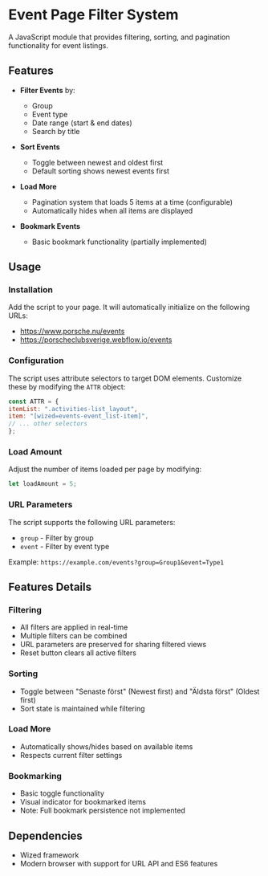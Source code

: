 # Event Page Filter System

A JavaScript module that provides filtering, sorting, and pagination functionality for event listings.

## Features

- **Filter Events** by:
  - Group
  - Event type
  - Date range (start & end dates)
  - Search by title

- **Sort Events**
  - Toggle between newest and oldest first
  - Default sorting shows newest events first

- **Load More**
  - Pagination system that loads 5 items at a time (configurable)
  - Automatically hides when all items are displayed

- **Bookmark Events**
  - Basic bookmark functionality (partially implemented)

## Usage

### Installation

Add the script to your page. It will automatically initialize on the following URLs:
- https://www.porsche.nu/events
- https://porscheclubsverige.webflow.io/events

### Configuration

The script uses attribute selectors to target DOM elements. Customize these by modifying the `ATTR` object:

```javascript
const ATTR = {
itemList: ".activities-list_layout",
item: "[wized=events-event_list-item]",
// ... other selectors
};
```

### Load Amount

Adjust the number of items loaded per page by modifying:

```javascript
let loadAmount = 5;
```

### URL Parameters

The script supports the following URL parameters:
- `group` - Filter by group
- `event` - Filter by event type

Example: `https://example.com/events?group=Group1&event=Type1`

## Features Details

### Filtering
- All filters are applied in real-time
- Multiple filters can be combined
- URL parameters are preserved for sharing filtered views
- Reset button clears all active filters

### Sorting
- Toggle between "Senaste först" (Newest first) and "Äldsta först" (Oldest first)
- Sort state is maintained while filtering

### Load More
- Automatically shows/hides based on available items
- Respects current filter settings

### Bookmarking
- Basic toggle functionality
- Visual indicator for bookmarked items
- Note: Full bookmark persistence not implemented

## Dependencies

- Wized framework
- Modern browser with support for URL API and ES6 features
